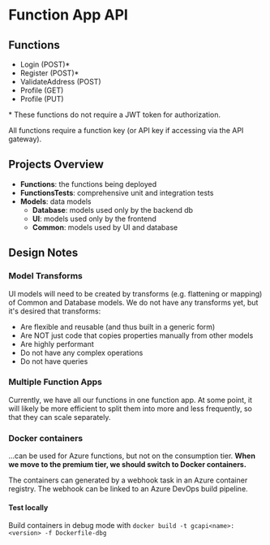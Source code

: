 # Function App API

## Functions
- Login (POST)*
- Register (POST)*
- ValidateAddress (POST)
- Profile (GET)
- Profile (PUT)

\* These functions do not require a JWT token for authorization.

All functions require a function key (or API key if accessing via the API gateway).

## Projects Overview
- **Functions**: the functions being deployed
- **FunctionsTests**: comprehensive unit and integration tests
- **Models**: data models
    - **Database**: models used only by the backend db
    - **UI**: models used only by the frontend
    - **Common**: models used by UI and database 

## Design Notes

### Model Transforms
UI models will need to be created by transforms (e.g. flattening or mapping) of Common and Database models. We do not have any transforms yet, but it's desired that transforms:
- Are flexible and reusable (and thus built in a generic form)
- Are NOT just code that copies properties manually from other models
- Are highly performant
- Do not have any complex operations
- Do not have queries

### Multiple Function Apps
Currently, we have all our functions in one function app. At some point, it will likely be more efficient to split them into more and less frequently, so that they can scale separately.

### Docker containers
...can be used for Azure functions, but not on the consumption tier. **When we move to the premium tier, we should switch to Docker containers.** 

The containers can generated by a webhook task in an Azure container registry. The webhook can be linked to an Azure DevOps build pipeline.

#### Test locally
Build containers in debug mode with
`docker build -t gcapi<name>:<version> -f Dockerfile-dbg`

